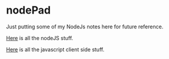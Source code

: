 # nodePad
Just putting some of my NodeJs notes here for future reference.

[Here](nodejs.md) is all the nodeJS stuff.

[Here](javascript.md) is all the javascript client side stuff.